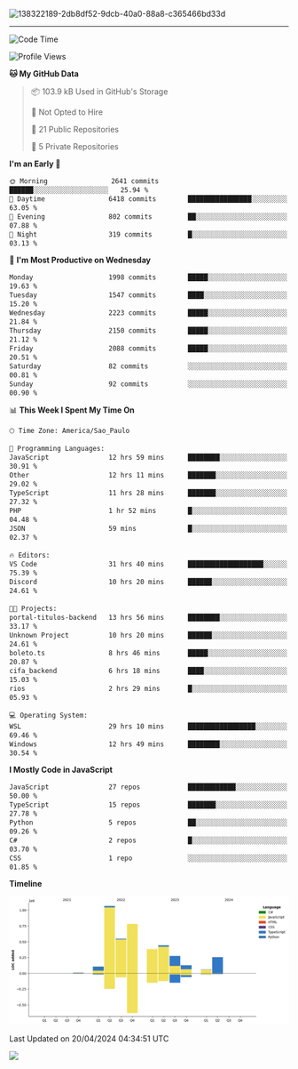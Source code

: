 
![138322189-2db8df52-9dcb-40a0-88a8-c365466bd33d](https://user-images.githubusercontent.com/89656623/214648213-d698ffe7-0c15-4728-8ac0-3e241011cc78.gif)

---

<!--START_SECTION:waka-->
![Code Time](http://img.shields.io/badge/Code%20Time-62%20hrs%2051%20mins-blue)

![Profile Views](http://img.shields.io/badge/Profile%20Views-11-blue)

**🐱 My GitHub Data** 

> 📦 103.9 kB Used in GitHub's Storage 
 > 
> 🚫 Not Opted to Hire
 > 
> 📜 21 Public Repositories 
 > 
> 🔑 5 Private Repositories 
 > 
**I'm an Early 🐤** 

```text
🌞 Morning                2641 commits        ██████░░░░░░░░░░░░░░░░░░░   25.94 % 
🌆 Daytime                6418 commits        ████████████████░░░░░░░░░   63.05 % 
🌃 Evening                802 commits         ██░░░░░░░░░░░░░░░░░░░░░░░   07.88 % 
🌙 Night                  319 commits         █░░░░░░░░░░░░░░░░░░░░░░░░   03.13 % 
```
📅 **I'm Most Productive on Wednesday** 

```text
Monday                   1998 commits        █████░░░░░░░░░░░░░░░░░░░░   19.63 % 
Tuesday                  1547 commits        ████░░░░░░░░░░░░░░░░░░░░░   15.20 % 
Wednesday                2223 commits        █████░░░░░░░░░░░░░░░░░░░░   21.84 % 
Thursday                 2150 commits        █████░░░░░░░░░░░░░░░░░░░░   21.12 % 
Friday                   2088 commits        █████░░░░░░░░░░░░░░░░░░░░   20.51 % 
Saturday                 82 commits          ░░░░░░░░░░░░░░░░░░░░░░░░░   00.81 % 
Sunday                   92 commits          ░░░░░░░░░░░░░░░░░░░░░░░░░   00.90 % 
```


📊 **This Week I Spent My Time On** 

```text
🕑︎ Time Zone: America/Sao_Paulo

💬 Programming Languages: 
JavaScript               12 hrs 59 mins      ████████░░░░░░░░░░░░░░░░░   30.91 % 
Other                    12 hrs 11 mins      ███████░░░░░░░░░░░░░░░░░░   29.02 % 
TypeScript               11 hrs 28 mins      ███████░░░░░░░░░░░░░░░░░░   27.32 % 
PHP                      1 hr 52 mins        █░░░░░░░░░░░░░░░░░░░░░░░░   04.48 % 
JSON                     59 mins             █░░░░░░░░░░░░░░░░░░░░░░░░   02.37 % 

🔥 Editors: 
VS Code                  31 hrs 40 mins      ███████████████████░░░░░░   75.39 % 
Discord                  10 hrs 20 mins      ██████░░░░░░░░░░░░░░░░░░░   24.61 % 

🐱‍💻 Projects: 
portal-titulos-backend   13 hrs 56 mins      ████████░░░░░░░░░░░░░░░░░   33.17 % 
Unknown Project          10 hrs 20 mins      ██████░░░░░░░░░░░░░░░░░░░   24.61 % 
boleto.ts                8 hrs 46 mins       █████░░░░░░░░░░░░░░░░░░░░   20.87 % 
cifa_backend             6 hrs 18 mins       ████░░░░░░░░░░░░░░░░░░░░░   15.03 % 
rios                     2 hrs 29 mins       █░░░░░░░░░░░░░░░░░░░░░░░░   05.93 % 

💻 Operating System: 
WSL                      29 hrs 10 mins      █████████████████░░░░░░░░   69.46 % 
Windows                  12 hrs 49 mins      ████████░░░░░░░░░░░░░░░░░   30.54 % 
```

**I Mostly Code in JavaScript** 

```text
JavaScript               27 repos            ████████████░░░░░░░░░░░░░   50.00 % 
TypeScript               15 repos            ███████░░░░░░░░░░░░░░░░░░   27.78 % 
Python                   5 repos             ██░░░░░░░░░░░░░░░░░░░░░░░   09.26 % 
C#                       2 repos             █░░░░░░░░░░░░░░░░░░░░░░░░   03.70 % 
CSS                      1 repo              ░░░░░░░░░░░░░░░░░░░░░░░░░   01.85 % 
```



**Timeline**

![Lines of Code chart](https://raw.githubusercontent.com/NatanB4/NatanB4/main/assets/bar_graph.png)


 Last Updated on 20/04/2024 04:34:51 UTC
<!--END_SECTION:waka-->
    
  <a href="mailto:natanbarbosa027@gmail.com"><img src="https://img.shields.io/badge/Gmail-D14836?style=for-the-badge&logo=gmail&logoColor=white" target="_blank"></a>

